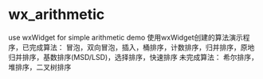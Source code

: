 # wx_arithmetic
use wxWidget for simple arithmetic demo
使用wxWidget创建的算法演示程序，已完成算法：
冒泡，双向冒泡，插入，桶排序，计数排序，归并排序，原地归并排序，基数排序(MSD/LSD)，选择排序，快速排序
未完成算法：
希尔排序，堆排序，二叉树排序
